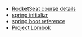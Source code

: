 

- [RocketSeat course details](https://efficient-sloth-d85.notion.site/Aqui-voc-encontra-todas-as-informa-es-986c7eb3fcb641ffb57b25ab025295ab)
- [spring initializr](https://start.spring.io/)
- [spring boot reference](https://docs.spring.io/spring-boot/docs/current/reference/htmlsingle/)
- [Project Lombok](https://projectlombok.org/)

